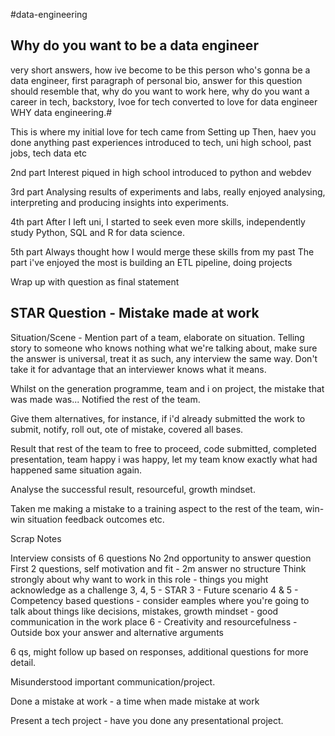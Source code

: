 #data-engineering 


## Why do you want to be a data engineer

very short answers, how ive become to be this person who's gonna be a data engineer, first paragraph of personal bio, answer for this question should resemble that,
why do you want to work here, why do you want a career in tech, backstory, lvoe for tech converted to love for data engineer WHY data engineering.#

This is where my initial love for tech came from
Setting up
Then, haev you done anything past experiences introduced to tech, uni high school, past jobs, tech data etc

2nd part
Interest piqued in high school introduced to python and webdev 

3rd part
Analysing results of experiments and labs, really enjoyed analysing, interpreting and producing insights into experiments.

4th part
After I left uni, I started to seek even more skills, independently study Python, SQL and R for data science. 

5th part 
Always thought how I would merge these skills from my past
The part i've enjoyed the most is building an ETL pipeline, doing projects

Wrap up with question as final statement


## STAR Question - Mistake made at work

 Situation/Scene - Mention part of a team, elaborate on situation. Telling story to someone who knows nothing what we're talking about, make sure the answer is universal, treat it as such, any interview the same way. Don't take it for advantage that an interviewer knows what it means.
	
Whilst on the generation programme, team and i on project, the mistake that was made was... Notified the rest of the team.

Give them alternatives, for instance, if i'd already submitted the work to submit, notify, roll out, ote of mistake, covered all bases.

Result that rest of the team to free to proceed, code submitted, completed presentation, team happy i was happy, let my team know exactly what had happened same situation again.

Analyse the successful result, resourceful, growth mindset.

Taken me making a mistake to a training aspect to the rest of the team, win-win situation feedback outcomes etc. 


Scrap Notes

Interview consists of 6 questions
No 2nd opportunity to answer question
First 2 questions, self motivation and fit - 2m answer no structure
Think strongly about why want to work in this role - things you might acknowledge as a challenge
3, 4, 5 - STAR
3 - Future scenario
4 & 5 - Competency based questions - consider eamples where you're going to talk about things like decisions, mistakes, growth mindset - good communication in the work place
6 - Creativity and resourcefulness - Outside box your answer and alternative arguments

6 qs, might follow up based on responses, additional questions for more detail.

Misunderstood important communication/project.

Done a mistake at work - a time when made mistake at work

Present a tech project - have you done any presentational project.